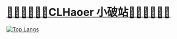 # [🐱‍💻🐱‍💻🐱‍💻CLHaoer 小破站🐱‍🏍🐱‍🏍🐱‍🏍](https://clhaoer.github.io/)

[![Top Langs](https://github-readme-stats.vercel.app/api/top-langs/?username=CLHaoer&bg_color=23aada,0eef93,b675dc&hide_border=true&layout=compact&locale=cn)](https://github.com/clhaoer/github-readme-stats)

